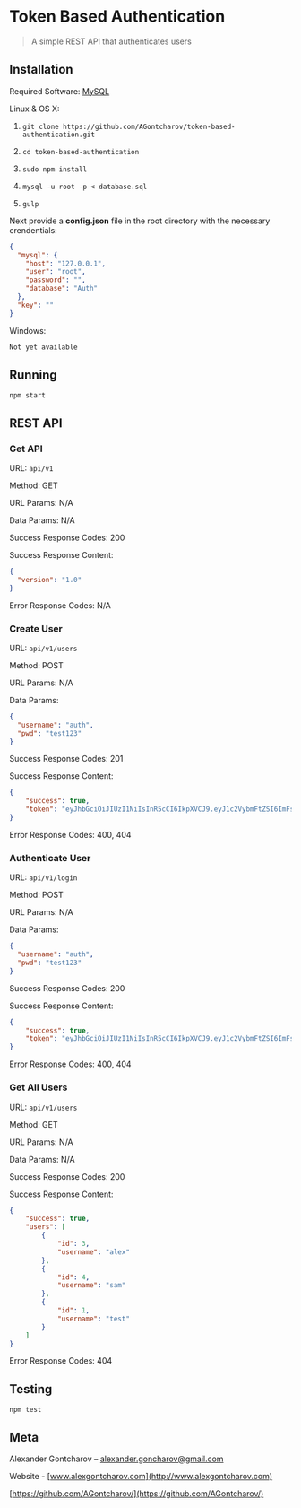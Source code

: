 # Token Based Authentication
> A simple REST API that authenticates users

## Installation

Required Software: [MySQL](https://www.mysql.com/)

Linux & OS X:

1. `git clone https://github.com/AGontcharov/token-based-authentication.git`

2. `cd token-based-authentication`

3. `sudo npm install`

4. `mysql -u root -p < database.sql`

5. `gulp`

Next provide a **config.json** file in the root directory with the necessary crendentials:

```JSON
{
  "mysql": {
    "host": "127.0.0.1",
    "user": "root",
    "password": "",
    "database": "Auth"
  },
  "key": ""
}
```

Windows:

```sh
Not yet available
```

## Running

```
npm start
```

## REST API


### Get API

URL: `api/v1`

Method: GET

URL Params: N/A

Data Params: N/A

Success Response Codes: 200

Success Response Content:
```JSON
{
  "version": "1.0"
}
```

Error Response Codes: N/A

### Create User

URL: `api/v1/users`

Method: POST

URL Params: N/A

Data Params: 
```JSON
{
  "username": "auth",
  "pwd": "test123"
}
```

Success Response Codes: 201

Success Response Content:
```JSON
{
    "success": true,
    "token": "eyJhbGciOiJIUzI1NiIsInR5cCI6IkpXVCJ9.eyJ1c2VybmFtZSI6ImFsZXgiLCJpYXQiOjE1MDk5NTQxNDksImV4cCI6MTUwOTk1NDc0OX0.o5uPFxW6GQWgMi7Sg-eWRFvFVnLZvEp_gmOpGFc6Yvc"
}
```

Error Response Codes: 400, 404

### Authenticate User

URL: `api/v1/login`

Method: POST

URL Params: N/A

Data Params: 
```JSON
{
  "username": "auth",
  "pwd": "test123"
}
```

Success Response Codes: 200

Success Response Content:
```JSON
{
    "success": true,
    "token": "eyJhbGciOiJIUzI1NiIsInR5cCI6IkpXVCJ9.eyJ1c2VybmFtZSI6ImFsZXgiLCJpYXQiOjE1MDk5NTQxNDksImV4cCI6MTUwOTk1NDc0OX0.o5uPFxW6GQWgMi7Sg-eWRFvFVnLZvEp_gmOpGFc6Yvc"
}
```

Error Response Codes: 400, 404

### Get All Users

URL: `api/v1/users`

Method: GET

URL Params: N/A

Data Params: N/A

Success Response Codes: 200

Success Response Content:
```JSON
{
    "success": true,
    "users": [
        {
            "id": 3,
            "username": "alex"
        },
        {
            "id": 4,
            "username": "sam"
        },
        {
            "id": 1,
            "username": "test"
        }
    ]
}
```

Error Response Codes: 404

## Testing

```
npm test
```

## Meta

Alexander Gontcharov – alexander.goncharov@gmail.com

Website - [www.alexgontcharov.com](http://www.alexgontcharov.com)

[https://github.com/AGontcharov/](https://github.com/AGontcharov/)
